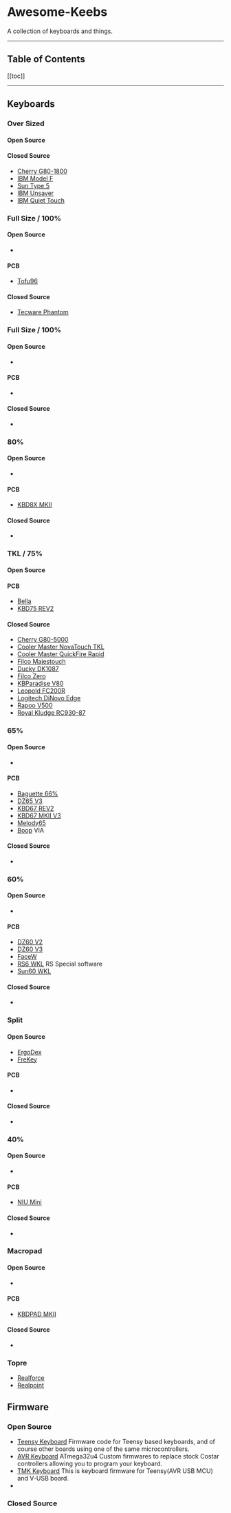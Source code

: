 # Awesome-Keebs

A collection of keyboards and things.

---

## Table of Contents

[[toc]]

---

## Keyboards
### Over Sized
#### Open Source
#### Closed Source
* [Cherry G80-1800](https://deskthority.net/wiki/Cherry_G80-1800)
* [IBM Model F](https://deskthority.net/wiki/IBM_Model_F#IBM_122-key_Model_F_Keyboards)
* [Sun Type 5](https://deskthority.net/wiki/Sun_Type_5)
* [IBM Unsaver](https://deskthority.net/wiki/IBM_Model_F#IBM_104-key_Model_F_Keyboards)
* [IBM Quiet Touch](https://deskthority.net/wiki/IBM_73x3832_Quiet_Touch)


### Full Size / 100%
#### Open Source
*
#### PCB
* [Tofu96](https://kbdfans.com/collections/pcb/products/tofu96-soldered-pcb)
#### Closed Source
* [Tecware Phantom](https://www.tecware.co/phantom)


### Full Size / 100%
#### Open Source
*
#### PCB
*
#### Closed Source
*



### 80%
#### Open Source
*
#### PCB
* [KBD8X MKII](https://kbdfans.com/collections/pcb/products/gb-kbd8x-mkii-pcb)
#### Closed Source
*


### TKL / 75%
#### Open Source
#### PCB
* [Bella](https://kbdfans.com/collections/pcb/products/bella-pcb)
* [KBD75 REV2](https://kbdfans.com/collections/pcb/products/kbdfans-75-pcb-75)
#### Closed Source
* [Cherry G80-5000](https://deskthority.net/wiki/Cherry_G80-5000)
* [Cooler Master NovaTouch TKL](https://deskthority.net/wiki/Cooler_Master_NovaTouch_TKL)
* [Cooler Master QuickFire Rapid](https://deskthority.net/wiki/Cooler_Master_QuickFire_Rapid)
* [Filco Majestouch](https://deskthority.net/wiki/Filco_Majestouch)
* [Ducky DK1087](https://deskthority.net/wiki/Ducky_DK1087)
* [Filco Zero](https://deskthority.net/wiki/Filco_Zero)
* [KBParadise V80](https://deskthority.net/wiki/KBParadise_V80)
* [Leopold FC200R](https://deskthority.net/wiki/Leopold_FC200R)
* [Logitech DiNovo Edge](https://deskthority.net/wiki/Logitech_DiNovo_Edge)
* [Rapoo V500](https://deskthority.net/wiki/Rapoo_V500)
* [Royal Kludge RC930-87](https://deskthority.net/wiki/Royal_Kludge_RC930-87)


### 65%
#### Open Source
*
#### PCB
* [Baguette 66%](https://kbdfans.com/collections/pcb/products/baguette-66-pcb-and-plate)
* [DZ65 V3](https://kbdfans.com/collections/pcb/products/dz68rgb-hot-swap-rgb-pcb)
* [KBD67 REV2](https://kbdfans.com/collections/pcb/products/kbd65-65-custom-mechanical-keyboard-pcb)
* [KBD67 MKII V3](https://kbdfans.com/collections/pcb/products/kbd67-mkii-pcb)
* [Melody65](https://kbdfans.com/collections/pcb/products/melody65-pcb)
* [Boop](https://kbdfans.com/collections/pcb/products/boop-pcb) VIA
#### Closed Source
*


### 60%
#### Open Source
*
#### PCB
* [DZ60 V2](https://kbdfans.com/collections/pcb/products/dz60rgb-hot-swap-custom-keyboard-pcb)
* [DZ60 V3](https://kbdfans.com/collections/pcb/products/dz60-60-pcb)
* [FaceW](https://mechanicalkeyboards.com/shop/index.php?l=product_detail&p=1351)
* [RS6 WKL](https://kbdfans.com/collections/pcb/products/rs6-hot-swap-wkl-pcb) RS Special software
* [Sun60 WKL](https://kbdfans.com/collections/pcb/products/sun60-wkl-hot-swap-pcb)
#### Closed Source
*

### Split
#### Open Source
* [ErgoDex](https://mechanicalkeyboards.com/shop/index.php?l=product_detail&p=537)
* [FreKey](https://github.com/kevinfrei/FreiKey )
#### PCB
*
#### Closed Source
*

### 40%
#### Open Source
*
#### PCB
* [NIU Mini](https://kbdfans.com/collections/pcb/products/niu-mini-40-pcb-full-program)
#### Closed Source
*

### Macropad
#### Open Source
*
#### PCB
* [KBDPAD MKII](https://kbdfans.com/collections/pcb/products/kbdpad-mkii-pcb)
#### Closed Source
*

### Topre
* [Realforce](https://deskthority.net/wiki/Topre_Realforce)
* [Realpoint](https://deskthority.net/wiki/Topre_Realforce#Realpoint)

## Firmware
### Open Source
* [Teensy Keyboard](https://github.com/Tranquilite0/Teensy-Keyboard) Firmware code for Teensy based keyboards, and of course other boards using one of the same microcontrollers.
* [AVR Keyboard](https://github.com/BathroomEpiphanies/AVR-Keyboard) ATmega32u4 Custom firmwares to replace stock Costar controllers allowing you to program your keyboard.
* [TMK Keyboard](https://github.com/doxkb/tmk_keyboard) This is keyboard firmware for Teensy(AVR USB MCU) and V-USB board.
* 

### Closed Source